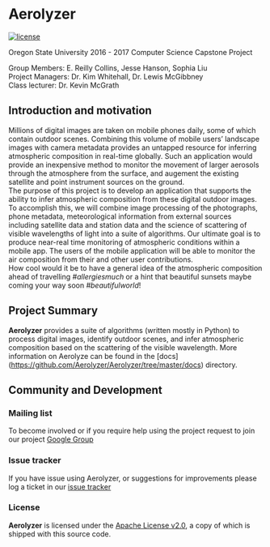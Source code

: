 # Aerolyzer

[![license](https://img.shields.io/github/license/Aerolyzer/Aerolyzer.svg?maxAge=2592000?style=plastic)](http://www.apache.org/licenses/LICENSE-2.0)

Oregon State University 2016 - 2017 Computer Science Capstone Project

Group Members: E. Reilly Collins, Jesse Hanson, Sophia Liu
<br>Project Managers: Dr. Kim Whitehall, Dr. Lewis McGibbney
<br>Class lecturer: Dr. Kevin McGrath

## Introduction and motivation
Millions of digital images are taken on mobile phones daily, some of which contain outdoor scenes. Combining this volume
of mobile users’ landscape images with camera metadata provides an untapped resource for inferring atmospheric composition in real-time globally. Such an application would provide an inexpensive method to monitor the movement of larger aerosols through the atmosphere from the surface, and augement the existing satellite and point instrument sources on the ground. 
<br>The purpose of this project is to develop an application that supports the ability to infer atmospheric composition from these digital outdoor images. To accomplish this, we will combine image processing of the photographs, phone metadata, meteorological information from external sources including satellite data and station data and the science of scattering of visible wavelengths of light into a suite of algorithms. Our ultimate goal is to produce near-real time monitoring of atmospheric conditions within a mobile app. 
The users of the mobile application will be able to monitor the air composition from their and other user contributions. <br> How cool would it be to have a general idea of the atmospheric composition ahead of travelling *#allergiesmuch* or a hint that beautiful sunsets maybe coming your way soon *#beautifulworld*!

## Project Summary
**Aerolyzer** provides a suite of algorithms (written mostly in Python) to process digital images, identify outdoor scenes, and infer atmospheric composition based on the scattering of the visible wavelength. More information on Aerolyze can be found in the [docs] (https://github.com/Aerolyzer/Aerolyzer/tree/master/docs) directory.

## Community and Development
### Mailing list
To become involved or if you require help using the project request to join our project [Google Group](https://groups.google.com/forum/#!forum/aerolyzer)

### Issue tracker
If you have issue using Aerolyzer, or suggestions for improvements please log a ticket in our [issue tracker](https://github.com/Aerolyzer/Aerolyzer/issues)

### License
**Aerolyzer** is licensed under the [Apache License v2.0](http://www.apache.org/licenses/LICENSE-2.0), a copy of which is shipped with this source code.
